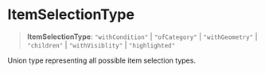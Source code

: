 # ItemSelectionType

> **ItemSelectionType**: `"withCondition"` \| `"ofCategory"` \| `"withGeometry"` \| `"children"` \| `"withVisiblity"` \| `"highlighted"`

Union type representing all possible item selection types.
